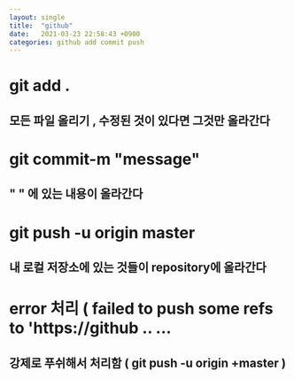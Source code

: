 ```yaml
---
layout: single
title:  "github"
date:   2021-03-23 22:58:43 +0900
categories: github add commit push
---
```


# git add .
## 모든 파일 올리기 , 수정된 것이 있다면 그것만 올라간다

# git commit-m "message"
## " " 에 있는 내용이 올라간다

# git push -u origin master 
## 내 로컬 저장소에 있는 것들이 repository에 올라간다

# error 처리  ( failed to push some refs to 'https://github .. ... 
## 강제로 푸쉬해서 처리함 ( git push -u origin +master )